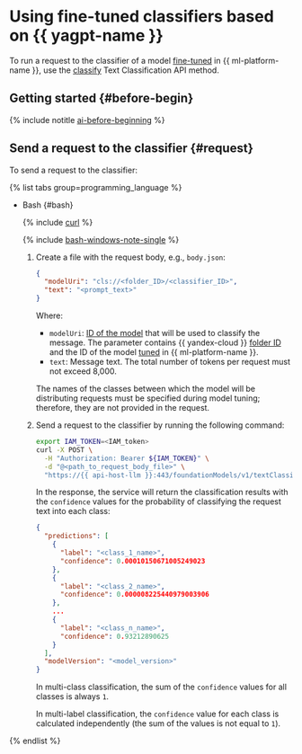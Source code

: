 # Using fine-tuned classifiers based on {{ yagpt-name }}

To run a request to the classifier of a model [fine-tuned](../../../datasphere/concepts/models/foundation-models.md#classifier-training) in {{ ml-platform-name }}, use the [classify](../../text-classification/api-ref/TextClassification/classify.md) Text Classification API method.

## Getting started {#before-begin}

{% include notitle [ai-before-beginning](../../../_includes/foundation-models/yandexgpt/ai-before-beginning.md) %}

## Send a request to the classifier {#request}

To send a request to the classifier:

{% list tabs group=programming_language %}

- Bash {#bash}

  {% include [curl](../../../_includes/curl.md) %}
  
  {% include [bash-windows-note-single](../../../_includes/translate/bash-windows-note-single.md) %}
  
  1. Create a file with the request body, e.g., `body.json`:
  
      ```json
      {
        "modelUri": "cls://<folder_ID>/<classifier_ID>",
        "text": "<prompt_text>"
      }
      ```
  
      Where:
      * `modelUri`: [ID of the model](../../../foundation-models/concepts/classifier/models.md) that will be used to classify the message. The parameter contains {{ yandex-cloud }} [folder ID](../../../resource-manager/operations/folder/get-id.md) and the ID of the model [tuned](../../../datasphere/concepts/models/foundation-models.md#classifier-training) in {{ ml-platform-name }}.
      * `text`: Message text. The total number of tokens per request must not exceed 8,000.
  
      The names of the classes between which the model will be distributing requests must be specified during model tuning; therefore, they are not provided in the request.
      
  1. Send a request to the classifier by running the following command:
  
      ```bash
      export IAM_TOKEN=<IAM_token>
      curl -X POST \
        -H "Authorization: Bearer ${IAM_TOKEN}" \
        -d "@<path_to_request_body_file>" \
        "https://{{ api-host-llm }}:443/foundationModels/v1/textClassification"
      ```
  
      In the response, the service will return the classification results with the `confidence` values for the probability of classifying the request text into each class:
  
      ```json
      {
        "predictions": [
          {
            "label": "<class_1_name>",
            "confidence": 0.00010150671005249023
          },
          {
            "label": "<class_2_name>",
            "confidence": 0.000008225440979003906
          },
          ...
          {
            "label": "<class_n_name>",
            "confidence": 0.93212890625
          }
        ],
        "modelVersion": "<model_version>"
      }
      ```
  
      In multi-class classification, the sum of the `confidence` values for all classes is always `1`.
  
      In multi-label classification, the `confidence` value for each class is calculated independently (the sum of the values is not equal to `1`).

{% endlist %}